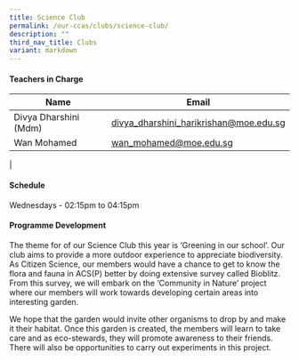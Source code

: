 ```yaml
---
title: Science Club
permalink: /our-ccas/clubs/science-club/
description: ""
third_nav_title: Clubs
variant: markdown
---
```

#### **Teachers in Charge**


 | Name | Email |
 | -------- | -------- |
|	Divya Dharshini (Mdm)	|[divya_dharshini_harikrishan@moe.edu.sg](mailto:divya_dharshini_harikrishan@moe.edu.sg)|
|	Wan Mohamed	|[wan_mohamed@moe.edu.sg](mailto:wan_mohamed@moe.edu.sg)|	
|

#### **Schedule**

Wednesdays - 02:15pm to 04:15pm

#### **Programme Development**

The theme for of our Science Club this year is ‘Greening in our school’. Our club aims to provide a more outdoor experience to appreciate biodiversity. As Citizen Science, our members would have a chance to get to know the flora and fauna in ACS(P) better by doing extensive survey called Bioblitz. From this survey, we will embark on the ‘Community in Nature’ project where our members will work towards developing certain areas into interesting garden.

We hope that the garden would invite other organisms to drop by and make it their habitat. Once this garden is created, the members will learn to take care and as eco-stewards, they will promote awareness to their friends. There will also be opportunities to carry out experiments in this project.